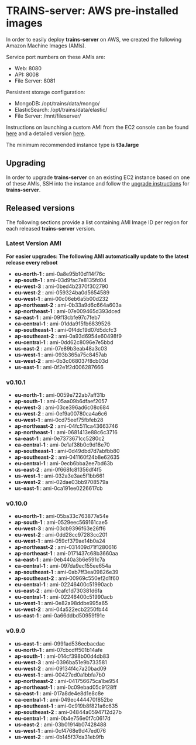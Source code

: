 # **TRAINS-server**: AWS pre-installed images

In order to easily deploy **trains-server** on AWS, we created the following Amazon Machine Images (AMIs).

Service port numbers on these AMIs are:
 - Web: 8080
 - API: 8008
 - File Server: 8081

Persistent storage configuration:
 - MongoDB: /opt/trains/data/mongo/
 - ElasticSearch: /opt/trains/data/elastic/
 - File Server: /mnt/fileserver/

Instructions on launching a custom AMI from the EC2 console can be found [here](https://aws.amazon.com/premiumsupport/knowledge-center/launch-instance-custom-ami/)
and a detailed version [here](https://docs.aws.amazon.com/AWSEC2/latest/UserGuide/launching-instance.html).

The minimum recommended instance type is **t3a.large**

## Upgrading

In order to upgrade **trains-server** on an existing EC2 instance based on one of these AMIs, SSH into the instance and follow the [upgrade instructions](../README.md#upgrade) for **trains-server**.

## Released versions

The following sections provide a list containing AMI Image ID per region for each released **trains-server** version.

### Latest Version AMI <a name="autoupdate"></a>
**For easier upgrades: The following AMI automatically update to the latest release every reboot**

* **eu-north-1** : ami-0a8e95b10d114f76c
* **ap-south-1** : ami-03d9fac7e8135fd04
* **eu-west-3** : ami-0bed4b2370f302790
* **eu-west-2** : ami-059324ba0d5654589
* **eu-west-1** : ami-00c06eb6a5b00d232
* **ap-northeast-2** : ami-0b33a9d6c664a603a
* **ap-northeast-1** : ami-07e009465d393dced
* **sa-east-1** : ami-09f13cbfe97c7feb7
* **ca-central-1** : ami-01dda915fb6839526
* **ap-southeast-1** : ami-0f4dc19d07d5dcfc3
* **ap-southeast-2** : ami-0a93d6954e60498f9
* **eu-central-1** : ami-0dd62c8096e7e5bbd
* **us-east-2** : ami-07e89b3eab48a3c03
* **us-west-1** : ami-093b365a75c8457ab
* **us-west-2** : ami-0b3c068037f8cb03d
* **us-east-1** : ami-0f2e1f2d006287666

### v0.10.1
* **eu-north-1** : ami-0059e722ab7aff31b
* **ap-south-1** : ami-05aa09b6dfaef2057
* **eu-west-3** : ami-03ce396ad6c08c684
* **eu-west-2** : ami-0ef9a00780ca4a6c6
* **eu-west-1** : ami-0cd75eef75fbfeb28
* **ap-northeast-2** : ami-04fc511ca43663746
* **ap-northeast-1** : ami-0681413e88c6c3716
* **sa-east-1** : ami-0e7373671cc5280c2
* **ca-central-1** : ami-0e1af38b0c9d18e70
* **ap-southeast-1** : ami-0d49dbd7d7abfbb80
* **ap-southeast-2** : ami-041160f24b8e62635
* **eu-central-1** : ami-0ecb6bba2ee7bd63b
* **us-east-2** : ami-0f668fc81356df4f5
* **us-west-1** : ami-032a3e3ae5f1bb661
* **us-west-2** : ami-02dae03bb9708579a
* **us-east-1** : ami-0ca191ee0226617cb

### v0.10.0
* **eu-north-1** : ami-05ba33c763877e54e
* **ap-south-1** : ami-0529eec569161cae5
* **eu-west-3** : ami-03cb9396f63e26ff6
* **eu-west-2** : ami-0dd28cc97283cc201
* **eu-west-1** : ami-059cf379ae14b0a24
* **ap-northeast-2** : ami-031409d71f1280616
* **ap-northeast-1** : ami-0171437c68b3660aa
* **sa-east-1** : ami-0eb440a3b6e591c7a
* **ca-central-1** : ami-097da9ec155ee654a
* **ap-southeast-1** : ami-0ab7ff3ea09826e39
* **ap-southeast-2** : ami-00969c550ef2d1f60
* **eu-central-1** : ami-02246400c51990acb
* **us-east-2** : ami-0cafc1d730381d6fa
* **eu-central-1** : ami-02246400c51990acb
* **us-west-1** : ami-0e82a98ddbe995a65
* **us-west-2** : ami-04a522ecb2250fb44
* **us-east-1** : ami-0a66ddbd50959f91e

### v0.9.0

* **us-east-1** : ami-0991ad536ecbacdac
* **eu-north-1** : ami-07cbcdff501b14afe
* **ap-south-1** : ami-014cf398b00d4db83
* **eu-west-3** : ami-0396ba51e9b733581
* **eu-west-2** : ami-09134f4c7a20bad09
* **eu-west-1** : ami-00427ed0a1bbfa7b0
* **ap-northeast-2** : ami-041756675ca1be954
* **ap-northeast-1** : ami-0c09ebad05c9128ff
* **sa-east-1** : ami-017a8de4e8d1e8c8e
* **ca-central-1** : ami-049ec444470f852be
* **ap-southeast-1** : ami-0c919b8f821a6c635
* **ap-southeast-2** : ami-04844a0594712d27b
* **eu-central-1** : ami-0b4e756e0f7c0617d
* **us-east-2** : ami-03b01914b07428488
* **us-west-1** : ami-0cf4768e9d47ed076
* **us-west-2** : ami-0b145f37da31eb9fb

